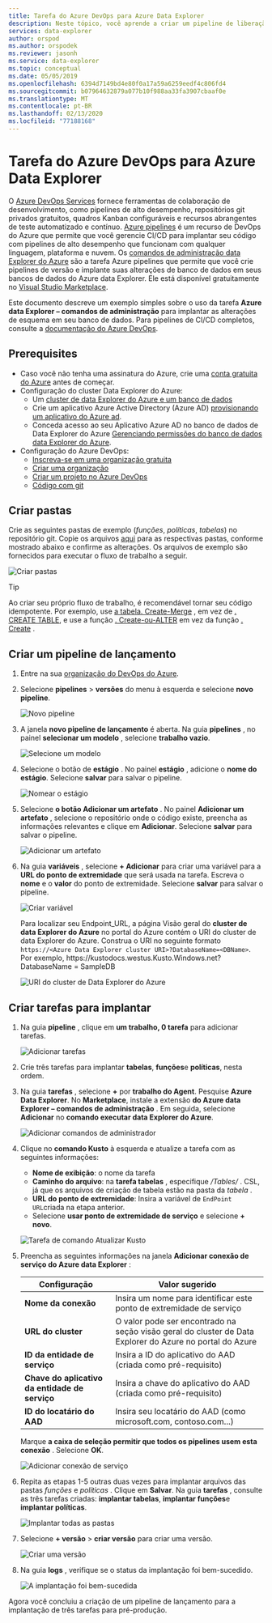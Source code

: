 ```yaml
---
title: Tarefa do Azure DevOps para Azure Data Explorer
description: Neste tópico, você aprende a criar um pipeline de liberação e a implantar
services: data-explorer
author: orspod
ms.author: orspodek
ms.reviewer: jasonh
ms.service: data-explorer
ms.topic: conceptual
ms.date: 05/05/2019
ms.openlocfilehash: 6394d7149bd4e80f0a17a59a6259eedf4c806fd4
ms.sourcegitcommit: b07964632879a077b10f988aa33fa3907cbaaf0e
ms.translationtype: MT
ms.contentlocale: pt-BR
ms.lasthandoff: 02/13/2020
ms.locfileid: "77188168"
---
```

# <a name="azure-devops-task-for-azure-data-explorer"></a>Tarefa do Azure DevOps para Azure Data Explorer

O [Azure DevOps Services](https://azure.microsoft.com/services/devops/) fornece ferramentas de colaboração de desenvolvimento, como pipelines de alto desempenho, repositórios git privados gratuitos, quadros Kanban configuráveis e recursos abrangentes de teste automatizado e contínuo. [Azure pipelines](https://azure.microsoft.com/services/devops/pipelines/) é um recurso de DevOps do Azure que permite que você gerencie CI/CD para implantar seu código com pipelines de alto desempenho que funcionam com qualquer linguagem, plataforma e nuvem.
Os [comandos de administração data Explorer do Azure](https://marketplace.visualstudio.com/items?itemName=Azure-Kusto.PublishToADX) são a tarefa Azure pipelines que permite que você crie pipelines de versão e implante suas alterações de banco de dados em seus bancos de dados do Azure data Explorer. Ele está disponível gratuitamente no [Visual Studio Marketplace](https://marketplace.visualstudio.com/).

Este documento descreve um exemplo simples sobre o uso da tarefa **Azure data Explorer – comandos de administração** para implantar as alterações de esquema em seu banco de dados. Para pipelines de CI/CD completos, consulte a [documentação do Azure DevOps](/azure/devops/user-guide/what-is-azure-devops?view=azure-devops#vsts).

## <a name="prerequisites"></a>Prerequisites

* Caso você não tenha uma assinatura do Azure, crie uma [conta gratuita do Azure](https://azure.microsoft.com/free/) antes de começar.
* Configuração do cluster Data Explorer do Azure:
    * Um [cluster de data Explorer do Azure e um banco de dados](/azure/data-explorer/create-cluster-database-portal)
    * Crie um aplicativo Azure Active Directory (Azure AD) [provisionando um aplicativo do Azure ad](/azure/kusto/management/access-control/how-to-provision-aad-app).
    * Conceda acesso ao seu Aplicativo Azure AD no banco de dados de Data Explorer do Azure [Gerenciando permissões do banco de dados data Explorer do Azure](/azure/data-explorer/manage-database-permissions).
* Configuração do Azure DevOps:
    * [Inscreva-se em uma organização gratuita](/azure/devops/user-guide/sign-up-invite-teammates?view=azure-devops)
    * [Criar uma organização](/azure/devops/organizations/accounts/create-organization?view=azure-devops)
    * [Criar um projeto no Azure DevOps](/azure/devops/organizations/projects/create-project?view=azure-devops)
    * [Código com git](/azure/devops/user-guide/code-with-git?view=azure-devops)

## <a name="create-folders"></a>Criar pastas

Crie as seguintes pastas de exemplo (*funções*, *políticas*, *tabelas*) no repositório git. Copie os arquivos [aqui](https://github.com/Azure/azure-kusto-docs-samples/tree/master/DevOps_release_pipeline) para as respectivas pastas, conforme mostrado abaixo e confirme as alterações. Os arquivos de exemplo são fornecidos para executar o fluxo de trabalho a seguir.

![Criar pastas](media/devops/create-folders.png)

> [!TIP]
> Ao criar seu próprio fluxo de trabalho, é recomendável tornar seu código idempotente. Por exemplo, use [a tabela. Create-Merge](/azure/kusto/management/create-table-command#create-merge-table) , em vez de [. CREATE TABLE](/azure/kusto/management/create-table-command), e use a função [. Create-ou-ALTER](/azure/kusto/management/functions#create-or-alter-function) em vez da função [. Create](/azure/kusto/management/functions#create-function) .

## <a name="create-a-release-pipeline"></a>Criar um pipeline de lançamento

1. Entre na sua [organização do DevOps do Azure](https://dev.azure.com/).
1. Selecione **pipelines** > **versões** do menu à esquerda e selecione **novo pipeline**.

    ![Novo pipeline](media/devops/new-pipeline.png)

1. A janela **novo pipeline de lançamento** é aberta. Na guia **pipelines** , no painel **selecionar um modelo** , selecione **trabalho vazio**.

     ![Selecione um modelo](media/devops/select-template.png)

1. Selecione o botão de **estágio** . No painel **estágio** , adicione o **nome do estágio**. Selecione **salvar** para salvar o pipeline.

    ![Nomear o estágio](media/devops/stage-name.png)

1. Selecione **o botão Adicionar um artefato** . No painel **Adicionar um artefato** , selecione o repositório onde o código existe, preencha as informações relevantes e clique em **Adicionar**. Selecione **salvar** para salvar o pipeline.

    ![Adicionar um artefato](media/devops/add-artifact.png)

1. Na guia **variáveis** , selecione **+ Adicionar** para criar uma variável para a **URL do ponto de extremidade** que será usada na tarefa. Escreva o **nome** e o **valor** do ponto de extremidade. Selecione **salvar** para salvar o pipeline. 

    ![Criar variável](media/devops/create-variable.png)

    Para localizar seu Endpoint_URL, a página Visão geral do **cluster de data Explorer do Azure** no portal do Azure contém o URI do cluster de data Explorer do Azure. Construa o URI no seguinte formato `https://<Azure Data Explorer cluster URI>?DatabaseName=<DBName>`.  Por exemplo, https:\//kustodocs.westus.Kusto.Windows.net? DatabaseName = SampleDB

    ![URI do cluster de Data Explorer do Azure](media/devops/adx-cluster-uri.png)

## <a name="create-tasks-to-deploy"></a>Criar tarefas para implantar

1. Na guia **pipeline** , clique em **um trabalho, 0 tarefa** para adicionar tarefas. 

    ![Adicionar tarefas](media/devops/add-task.png)

1. Crie três tarefas para implantar **tabelas**, **funções**e **políticas**, nesta ordem. 

1. Na guia **tarefas** , selecione **+** por **trabalho do Agent**. Pesquise **Azure Data Explorer**. No **Marketplace**, instale a extensão **do Azure data Explorer – comandos de administração** . Em seguida, selecione **Adicionar** no **comando executar data Explorer do Azure**.

     ![Adicionar comandos de administrador](media/devops/add-admin-commands.png)

1. Clique no **comando Kusto** à esquerda e atualize a tarefa com as seguintes informações:
    * **Nome de exibição**: o nome da tarefa
    * **Caminho do arquivo**: na **tarefa tabelas** , especifique */Tables/* . CSL, já que os arquivos de criação de tabela estão na pasta da *tabela* .
    * **URL do ponto de extremidade**: Insira a variável de `EndPoint URL`criada na etapa anterior.
    * Selecione **usar ponto de extremidade de serviço** e selecione **+ novo**.

    ![Tarefa de comando Atualizar Kusto](media/devops/kusto-command-task.png)

1. Preencha as seguintes informações na janela **Adicionar conexão de serviço do Azure data Explorer** :

    |Configuração  |Valor sugerido  |
    |---------|---------|
    |**Nome da conexão**     |    Insira um nome para identificar este ponto de extremidade de serviço     |
    |**URL do cluster**    |    O valor pode ser encontrado na seção visão geral do cluster de Data Explorer do Azure no portal do Azure | 
    |**ID da entidade de serviço**    |    Insira a ID do aplicativo do AAD (criada como pré-requisito)     |
    |**Chave do aplicativo da entidade de serviço**     |    Insira a chave do aplicativo do AAD (criada como pré-requisito)    |
    |**ID do locatário do AAD**    |      Insira seu locatário do AAD (como microsoft.com, contoso.com...)    |

    Marque **a caixa de seleção permitir que todos os pipelines usem esta conexão** . Selecione **OK**.

    ![Adicionar conexão de serviço](media/devops/add-service-connection.png)

1. Repita as etapas 1-5 outras duas vezes para implantar arquivos das pastas *funções* e *políticas* . Clique em **Salvar**. Na guia **tarefas** , consulte as três tarefas criadas: **implantar tabelas**, **implantar funções**e **implantar políticas**.

    ![Implantar todas as pastas](media/devops/deploy-all-folders.png)

1. Selecione **+ versão** > **criar versão** para criar uma versão.

    ![Criar uma versão](media/devops/create-release.png)

1. Na guia **logs** , verifique se o status da implantação foi bem-sucedido.

    ![A implantação foi bem-sucedida](media/devops/deployment-successful.png)

Agora você concluiu a criação de um pipeline de lançamento para a implantação de três tarefas para pré-produção.